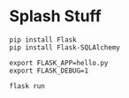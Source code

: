 # Splash Stuff

```
pip install Flask
pip install Flask-SQLAlchemy

export FLASK_APP=hello.py
export FLASK_DEBUG=1

flask run
```
